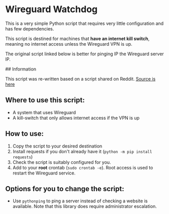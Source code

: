 # Wireguard Watchdog

This is a very simple Python script that requires very little configuration and has few dependencies. 

This script is destined for machines that __have an internet kill switch__, meaning no internet access unless the Wireguard VPN is up. 

The original script linked below is better for pinging IP the Wireguard server IP. 

## Information

This script was re-written based on a script shared on Reddit. [Source is here](https://www.reddit.com/r/WireGuard/comments/er2hq8/comment/hk1pu0b/?utm_source=share&utm_medium=web2x&context=3)

## Where to use this script: 

* A system that uses Wireguard 
* A kill-switch that only allows internet access if the VPN is up

## How to use: 

1. Copy the script to your desired destination
2. Install requests if you don't already have it (`python -m pip install requests`)
3. Check the script is suitably configured for you. 
4. Add to your __root__ crontab (`sudo crontab -e`). Root access is used to restart the Wireguard service. 

## Options for you to change the script: 

* Use `pythonping` to ping a server instead of checking a website is available. Note that this library does require administrator escalation. 
